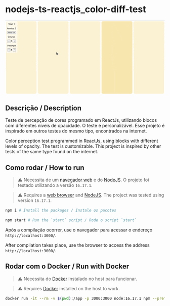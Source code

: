 # nodejs-ts-reactjs_color-diff-test

![thumbnail](thumbnail.gif)

## Descrição / Description

Teste de percepção de cores programado em ReactJs, utilizando blocos com diferentes níveis de opacidade. O teste é personalizável. Esse projeto é inspirado em outros testes do mesmo tipo, encontrados na internet.

Color perception test programmed in ReactJs, using blocks with different levels of opacity. The test is customizable. This project is inspired by other tests of the same type found on the internet.

## Como rodar / How to run

> ⚠️ Necessita de um [navegador web](https://www.mozilla.org/pt-BR/firefox/download/thanks/) e do [NodeJS](https://nodejs.org/pt-br/). O projeto foi testado utilizando a versão `16.17.1`.

> ⚠️ Requires a [web browser](https://www.mozilla.org/pt-BR/firefox/download/thanks/) and [NodeJS](https://nodejs.org/en/). The project was tested using version `16.17.1`.

```bash
npm i # Install the packages / Instale os pacotes
```

```bash
npm start # Run the `start` script / Rode o script `start`
```

Após a compilação ocorrer, use o navegador para acessar o endereço `http://localhost:3000/`.

After compilation takes place, use the browser to access the address `http://localhost:3000/`.

## Rodar com o Docker / Run with Docker

> ⚠️ Necessita do [Docker](https://docs.docker.com/engine/install/) instalado no host para funcionar.

> ⚠️ Requires [Docker](https://docs.docker.com/engine/install/) installed on the host to work.

```bash
docker run -it --rm -v $(pwd):/app -p 3000:3000 node:16.17.1 npm --prefix=/app start
```